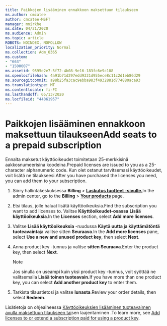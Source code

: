 ```yaml
---
title: Paikkojen lisääminen ennakkoon maksettuun tilaukseen
ms.author: cmcatee
author: cmcatee-MSFT
manager: mnirkhe
ms.date: 04/21/2020
ms.audience: Admin
ms.topic: article
ROBOTS: NOINDEX, NOFOLLOW
localization_priority: Normal
ms.collection: Adm_O365
ms.custom:
- "663"
- "1500007"
ms.assetid: 9595e2e7-5f72-4b08-9e16-183fc6e9c108
ms.openlocfilehash: 4a91b71d297edd9331d955ece8c11c2d1eb86d29
ms.sourcegitcommit: a98b25fa3cac9ebba983f4932881d774880aca93
ms.translationtype: MT
ms.contentlocale: fi-FI
ms.lasthandoff: 05/13/2020
ms.locfileid: "44061957"
---
```

# <a name="add-seats-to-a-prepaid-subscription"></a><span data-ttu-id="fb659-102">Paikkojen lisääminen ennakkoon maksettuun tilaukseen</span><span class="sxs-lookup"><span data-stu-id="fb659-102">Add seats to a prepaid subscription</span></span>

<span data-ttu-id="fb659-103">Ennalta maksetut käyttöoikeudet toimitetaan 25-merkkisinä aakkosnumeerisina koodeina.</span><span class="sxs-lookup"><span data-stu-id="fb659-103">Prepaid licenses are issued to you as a 25-character alphanumeric code.</span></span> <span data-ttu-id="fb659-104">Kun olet ostanut tarvitsemasi käyttöoikeudet, voit lisätä ne tilaukseesi.</span><span class="sxs-lookup"><span data-stu-id="fb659-104">After you have purchased the licenses you need, you can add them to your subscription.</span></span> 

1. <span data-ttu-id="fb659-105">Siirry hallintakeskuksessa **Billing**  >  **[Laskutus tuotteet -sivulle.](https://go.microsoft.com/fwlink/p/?linkid=842054)**</span><span class="sxs-lookup"><span data-stu-id="fb659-105">In the admin center, go to the **Billing** > **[Your products](https://go.microsoft.com/fwlink/p/?linkid=842054)** page.</span></span>

2. <span data-ttu-id="fb659-106">Etsi tilaus, jolle haluat lisätä käyttöoikeuksia.</span><span class="sxs-lookup"><span data-stu-id="fb659-106">Find the subscription you want to add licenses to.</span></span> <span data-ttu-id="fb659-107">Valitse **Käyttöoikeudet-osassa** **Lisää käyttöoikeuksia**.</span><span class="sxs-lookup"><span data-stu-id="fb659-107">In the **Licenses** section, select **Add more licenses**.</span></span>

3. <span data-ttu-id="fb659-108">Valitse **Lisää käyttöoikeuksia** -ruudussa **Käytä uutta ja käyttämätöntä tuoteavainta**ja valitse sitten **Seuraava**.</span><span class="sxs-lookup"><span data-stu-id="fb659-108">In the **Add more licenses** pane, select **Use a new and unused product key**, then select **Next**.</span></span>

4. <span data-ttu-id="fb659-109">Anna product key -tunnus ja valitse **sitten Seuraava**.</span><span class="sxs-lookup"><span data-stu-id="fb659-109">Enter the product key, then select **Next**.</span></span>

    > [!NOTE]
    > <span data-ttu-id="fb659-110">Jos sinulla on useampi kuin yksi product key -tunnus, voit syöttää ne valitsemalla **Lisää toinen tuoteavain.**</span><span class="sxs-lookup"><span data-stu-id="fb659-110">If you have more than one product key, you can select **Add another product key** to enter them.</span></span>

5. <span data-ttu-id="fb659-111">Tarkista tilaustietosi ja valitse **lunasta**.</span><span class="sxs-lookup"><span data-stu-id="fb659-111">Review your order details, then select **Redeem**.</span></span>

<span data-ttu-id="fb659-112">Lisätietoja on ohjeaiheessa [Käyttöoikeuksien lisääminen tuoteavaimen avulla maksettuun tilaukseen tai](https://docs.microsoft.com/office365/admin/misc/add-licenses-using-product-key)sen laajentaminen .</span><span class="sxs-lookup"><span data-stu-id="fb659-112">To learn more, see [Add licenses to or extend a subscription paid for using a product key](https://docs.microsoft.com/office365/admin/misc/add-licenses-using-product-key).</span></span>